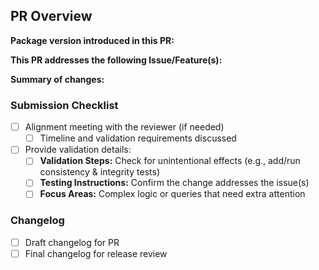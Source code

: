 <!--
Pre-Submission Reminders  
Before marking this PR as "ready for review":

- `dbt run --full-refresh && dbt test`  
- `dbt run` && `dbt test` (if incremental models are present)  
- The related issue is linked, tagged, and appropriately assigned  
- Documentation and version updates are included, if applicable  
- `docs` have been regenerated (unless there are no code or YAML changes)  
- BuildKite integration tests are passing
-->

## PR Overview 
**Package version introduced in this PR:** 
 
**This PR addresses the following Issue/Feature(s):**
<!-- Add Issue # or internal ticket reference -->

**Summary of changes:**  
<!-- 1-2 sentences describing PR changes. -->


### Submission Checklist  
- [ ] Alignment meeting with the reviewer (if needed)  
  - [ ] Timeline and validation requirements discussed  
- [ ] Provide validation details:  
  - [ ] **Validation Steps:** Check for unintentional effects (e.g., add/run consistency & integrity tests)
  - [ ] **Testing Instructions:** Confirm the change addresses the issue(s)
  - [ ] **Focus Areas:** Complex logic or queries that need extra attention  

### Changelog  
<!-- Recommend drafting changelog notes, then refining via ChatGPT using:  
"Draft a changelog entry based on the following notes." -->
- [ ] Draft changelog for PR  
- [ ] Final changelog for release review